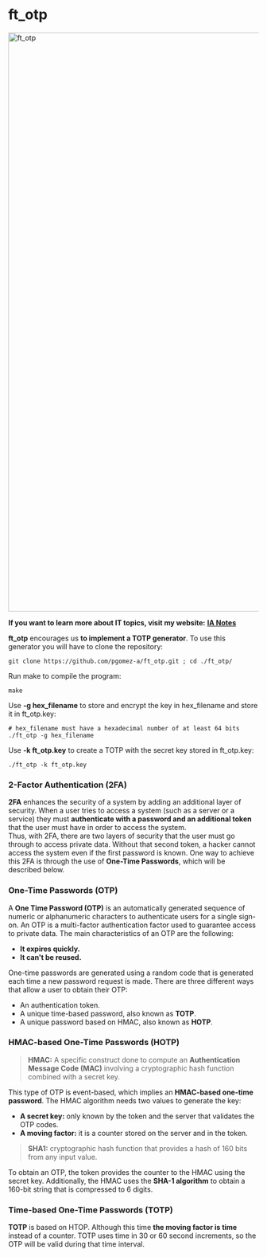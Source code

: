 # ft_otp

<img width="1163" alt="ft_otp" src="https://user-images.githubusercontent.com/74931024/166148833-a791b2cd-327b-42bf-ae4b-b1e75fb4fac4.png">

**If you want to learn more about IT topics, visit my website:** [**IA Notes**](https://ia-notes.com/)

**ft_otp** encourages us **to implement a TOTP generator**. To use this generator you will have to clone the repository:

    git clone https://github.com/pgomez-a/ft_otp.git ; cd ./ft_otp/
    
Run make to compile the program:

    make
    
Use **-g hex_filename** to store and encrypt the key in hex_filename and store it in ft_otp.key:

    # hex_filename must have a hexadecimal number of at least 64 bits
    ./ft_otp -g hex_filename
    
Use **-k ft_otp.key** to create a TOTP with the secret key stored in ft_otp.key:

    ./ft_otp -k ft_otp.key

### 2-Factor Authentication (2FA)
**2FA** enhances the security of a system by adding an additional layer of security. When a user tries to access a system (such as a server or a service) they must **authenticate with a password and an additional token** that the user must have in order to access the system.<br>
Thus, with 2FA, there are two layers of security that the user must go through to access private data. Without that second token, a hacker cannot access the system even if the first password is known. One way to achieve this 2FA is through the use of **One-Time Passwords**, which will be described below.

### One-Time Passwords (OTP)
A **One Time Password (OTP)** is an automatically generated sequence of numeric or alphanumeric characters to authenticate users for a single sign-on. An OTP is a multi-factor authentication factor used to guarantee access to private data. The main characteristics of an OTP are the following:
- **It expires quickly.**
- **It can't be reused.**

One-time passwords are generated using a random code that is generated each time a new password request is made. There are three different ways that allow a user to obtain their OTP:
- An authentication token.
- A unique time-based password, also known as **TOTP**.
- A unique password based on HMAC, also known as **HOTP**.

### HMAC-based One-Time Passwords (HOTP)

> **HMAC:** A specific construct done to compute an **Authentication Message Code (MAC)** involving a cryptographic hash function combined with a secret key.

This type of OTP is event-based, which implies an **HMAC-based one-time password**. The HMAC algorithm needs two values to generate the key:
- **A secret key:** only known by the token and the server that validates the OTP codes.
- **A moving factor:** it is a counter stored on the server and in the token.

> **SHA1:** cryptographic hash function that provides a hash of 160 bits from any input value.

To obtain an OTP, the token provides the counter to the HMAC using the secret key. Additionally, the HMAC uses the **SHA-1 algorithm** to obtain a 160-bit string that is compressed to 6 digits.

### Time-based One-Time Passwords (TOTP)
**TOTP** is based on HTOP. Although this time **the moving factor is time** instead of a counter. TOTP uses time in 30 or 60 second increments, so the OTP will be valid during that time interval.

